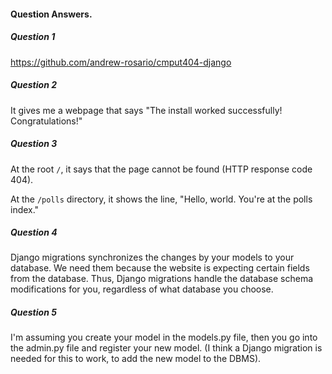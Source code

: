#### Question Answers.

##### Question 1
https://github.com/andrew-rosario/cmput404-django

##### Question 2
It gives me a webpage that says "The install worked successfully! Congratulations!"

##### Question 3
At the root ```/```, it says that the page cannot be found (HTTP response code 404).

At the ```/polls``` directory, it shows the line, "Hello, world. You're at the polls index."

##### Question 4
Django migrations synchronizes the changes by your models to your database. We need them because the website is expecting certain fields from the database. Thus, Django migrations handle the database schema modifications for you, regardless of what database you choose.

##### Question 5
I'm assuming you create your model in the models.py file, then you go into the admin.py file and register your new model. (I think a Django migration is needed for this to work, to add the new model to the DBMS).